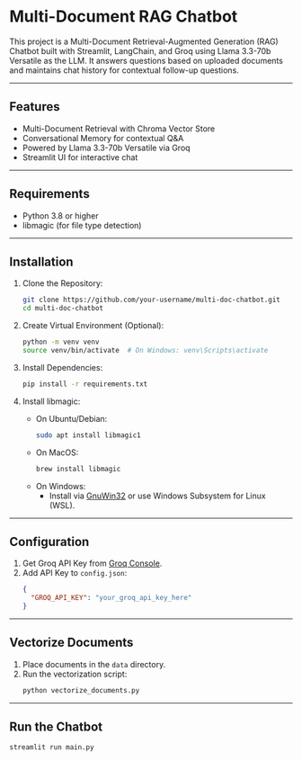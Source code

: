 # Multi-Document RAG Chatbot

This project is a Multi-Document Retrieval-Augmented Generation (RAG) Chatbot built with Streamlit, LangChain, and Groq using Llama 3.3-70b Versatile as the LLM. It answers questions based on uploaded documents and maintains chat history for contextual follow-up questions.

---

## Features

- Multi-Document Retrieval with Chroma Vector Store
- Conversational Memory for contextual Q&A
- Powered by Llama 3.3-70b Versatile via Groq
- Streamlit UI for interactive chat

---

## Requirements

- Python 3.8 or higher
- libmagic (for file type detection)

---

## Installation

1. Clone the Repository:
    ```bash
    git clone https://github.com/your-username/multi-doc-chatbot.git
    cd multi-doc-chatbot
    ```

2. Create Virtual Environment (Optional):
    ```bash
    python -m venv venv
    source venv/bin/activate  # On Windows: venv\Scripts\activate
    ```

3. Install Dependencies:
    ```bash
    pip install -r requirements.txt
    ```

4. Install libmagic:
    - On Ubuntu/Debian:
        ```bash
        sudo apt install libmagic1
        ```
    - On MacOS:
        ```bash
        brew install libmagic
        ```
    - On Windows:
        - Install via [GnuWin32](http://gnuwin32.sourceforge.net/packages/file.htm) or use Windows Subsystem for Linux (WSL).

---

## Configuration

1. Get Groq API Key from [Groq Console](https://console.groq.com).
2. Add API Key to `config.json`:
    ```json
    {
      "GROQ_API_KEY": "your_groq_api_key_here"
    }
    ```

---

## Vectorize Documents

1. Place documents in the `data` directory.
2. Run the vectorization script:
    ```bash
    python vectorize_documents.py
    ```

---

## Run the Chatbot

```bash
streamlit run main.py
